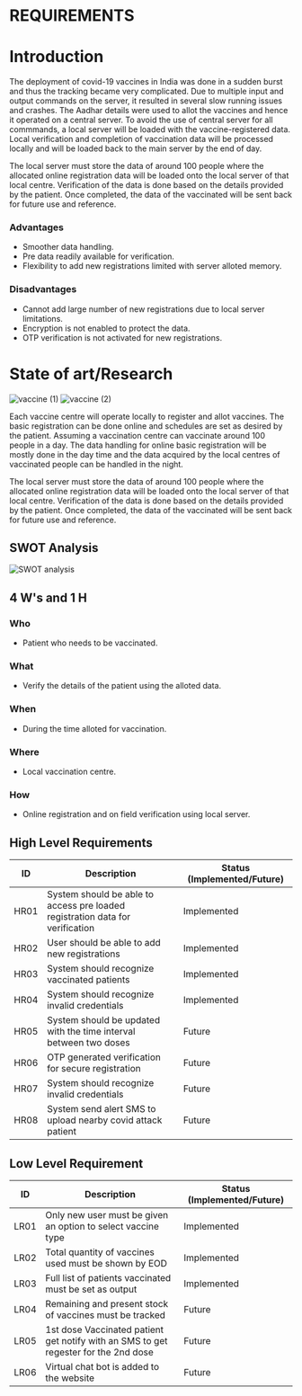 # REQUIREMENTS    
# Introduction
The deployment of covid-19 vaccines in India was done in a sudden burst and thus the tracking became very complicated. Due to multiple input and output commands on the server, it resulted in several slow running issues and crashes. The Aadhar details were used to allot the vaccines and hence it operated on a central server. To avoid the use of central server for all commmands, a local server will be loaded with the vaccine-registered data. Local verification and completion of vaccination data will be processed locally and will be loaded back to the main server by the end of day.

The local server must store the data of around 100 people where the allocated online registration data will be loaded onto the local server of that local centre. 
Verification of the data is done based on the details provided by the patient. Once completed, the data of the vaccinated will be sent back for future use and reference.
### Advantages
* Smoother data handling.
* Pre data readily available for verification.
* Flexibility to add new registrations limited with server alloted memory.
### Disadvantages
* Cannot add large number of new registrations due to local server limitations.
* Encryption is not enabled to protect the data.
* OTP verification is not activated for new registrations.

#  State of art/Research

![vaccine (1)](https://user-images.githubusercontent.com/98849090/153673830-21fb6e06-bd13-4e46-987a-bea4fe0235b0.jpg) ![vaccine (2)](https://user-images.githubusercontent.com/98849090/153674034-bc67d7dd-965b-49df-9f3e-49c95ff9f460.jpg)


Each vaccine centre will operate locally to register and allot vaccines. The basic registration can be done online and schedules are set as desired by the patient. Assuming a vaccination centre can vaccinate around 100 people in a day. The data handling for online basic registration will be mostly done in the day time and the data acquired by the local centres of vaccinated people can be handled in the night.

The local server must store the data of around 100 people where the allocated online registration data will be loaded onto the local server of that local centre. Verification of the data is done based on the details provided by the patient. Once completed, the data of the vaccinated will be sent back for future use and reference.

## SWOT Analysis

![SWOT analysis](https://user-images.githubusercontent.com/89698000/132556785-561d19ab-c53d-4658-8138-401da25ce78e.png)

## 4 W's and 1 H
### Who
* Patient who needs to be vaccinated.
### What
* Verify the details of the patient using the alloted data.
### When
* During the time alloted for vaccination.
### Where
* Local vaccination centre.
### How
* Online registration and on field verification using local server.

## High Level Requirements
| ID | Description | Status (Implemented/Future) |
| --- | --- | --- |
| HR01 | System should be able to access pre loaded registration data for verification | Implemented |
| HR02 | User should be able to add new registrations | Implemented |
| HR03 | System should recognize vaccinated patients | Implemented |
| HR04 | System should recognize invalid credentials | Implemented |
| HR05 | System should be updated with the time interval between two doses | Future |
| HR06 | OTP generated verification for secure registration | Future |
| HR07 | System should recognize invalid credentials | Future |
| HR08 | System  send alert SMS to upload nearby covid attack patient | Future |


## Low Level Requirement
| ID | Description | Status (Implemented/Future) |
| --- | --- | --- | 
| LR01 | Only new user must be given an option to select vaccine type | Implemented |
| LR02 | Total quantity of vaccines used must be shown by EOD | Implemented |
| LR03 | Full list of patients vaccinated must be set as output | Implemented |
| LR04 | Remaining and present stock of vaccines must be tracked | Future |
| LR05 | 1st dose Vaccinated patient get notify with an SMS to get regester for the 2nd dose   | Future |
| LR06 | Virtual chat bot is added to the website | Future |
